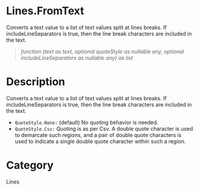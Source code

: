 ﻿# Lines.FromText
Converts a text value to a list of text values split at lines breaks. If includeLineSeparators is true, then the line break characters are included in the text.
> _function (text as text, optional quoteStyle as nullable any, optional includeLineSeparators as nullable any) as list_
# Description 
Converts a text value to a list of text values split at lines breaks. If includeLineSeparators is true, then the line break characters are included in the text.
        <div>
          <ul>
            <li><code>QuoteStyle.None:</code> (default) No quoting behavior is needed.</li>
            <li><code>QuoteStyle.Csv:</code> Quoting is as per Csv. A double quote character is used to demarcate such regions, and a pair of double quote characters is used to indicate a single double quote character within such a region. </li>
          </ul>
        </div>
    
# Category 
Lines
